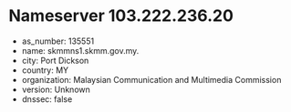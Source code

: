 # Nameserver 103.222.236.20

* as_number: 135551
* name: skmmns1.skmm.gov.my.
* city: Port Dickson
* country: MY
* organization: Malaysian Communication and Multimedia Commission
* version: Unknown
* dnssec: false
